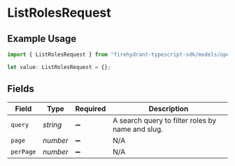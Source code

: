 # ListRolesRequest

## Example Usage

```typescript
import { ListRolesRequest } from "firehydrant-typescript-sdk/models/operations";

let value: ListRolesRequest = {};
```

## Fields

| Field                                            | Type                                             | Required                                         | Description                                      |
| ------------------------------------------------ | ------------------------------------------------ | ------------------------------------------------ | ------------------------------------------------ |
| `query`                                          | *string*                                         | :heavy_minus_sign:                               | A search query to filter roles by name and slug. |
| `page`                                           | *number*                                         | :heavy_minus_sign:                               | N/A                                              |
| `perPage`                                        | *number*                                         | :heavy_minus_sign:                               | N/A                                              |